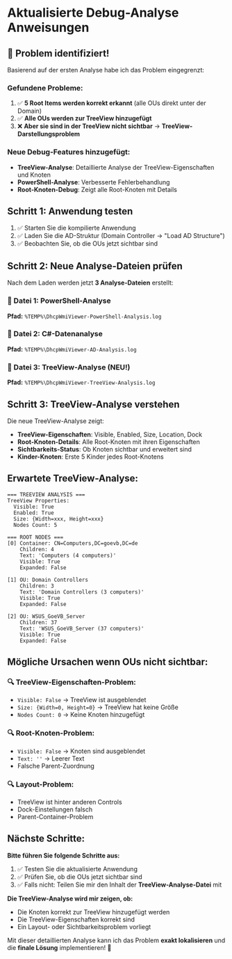 # Aktualisierte Debug-Analyse Anweisungen

## 🎯 Problem identifiziert!

Basierend auf der ersten Analyse habe ich das Problem eingegrenzt:

### **Gefundene Probleme:**
1. ✅ **5 Root Items werden korrekt erkannt** (alle OUs direkt unter der Domain)
2. ✅ **Alle OUs werden zur TreeView hinzugefügt**
3. ❌ **Aber sie sind in der TreeView nicht sichtbar** → **TreeView-Darstellungsproblem**

### **Neue Debug-Features hinzugefügt:**
- **TreeView-Analyse**: Detaillierte Analyse der TreeView-Eigenschaften und Knoten
- **PowerShell-Analyse**: Verbesserte Fehlerbehandlung
- **Root-Knoten-Debug**: Zeigt alle Root-Knoten mit Details

## Schritt 1: Anwendung testen

1. ✅ Starten Sie die kompilierte Anwendung
2. ✅ Laden Sie die AD-Struktur (Domain Controller → "Load AD Structure")
3. ✅ Beobachten Sie, ob die OUs jetzt sichtbar sind

## Schritt 2: Neue Analyse-Dateien prüfen

Nach dem Laden werden jetzt **3 Analyse-Dateien** erstellt:

### 📄 Datei 1: PowerShell-Analyse
**Pfad:** `%TEMP%\DhcpWmiViewer-PowerShell-Analysis.log`

### 📄 Datei 2: C#-Datenanalyse  
**Pfad:** `%TEMP%\DhcpWmiViewer-AD-Analysis.log`

### 📄 Datei 3: TreeView-Analyse (NEU!)
**Pfad:** `%TEMP%\DhcpWmiViewer-TreeView-Analysis.log`

## Schritt 3: TreeView-Analyse verstehen

Die neue TreeView-Analyse zeigt:
- **TreeView-Eigenschaften**: Visible, Enabled, Size, Location, Dock
- **Root-Knoten-Details**: Alle Root-Knoten mit ihren Eigenschaften
- **Sichtbarkeits-Status**: Ob Knoten sichtbar und erweitert sind
- **Kinder-Knoten**: Erste 5 Kinder jedes Root-Knotens

## Erwartete TreeView-Analyse:

```
=== TREEVIEW ANALYSIS ===
TreeView Properties:
  Visible: True
  Enabled: True
  Size: {Width=xxx, Height=xxx}
  Nodes Count: 5

=== ROOT NODES ===
[0] Container: CN=Computers,DC=goevb,DC=de
    Children: 4
    Text: 'Computers (4 computers)'
    Visible: True
    Expanded: False

[1] OU: Domain Controllers
    Children: 3
    Text: 'Domain Controllers (3 computers)'
    Visible: True
    Expanded: False

[2] OU: WSUS_GoeVB_Server
    Children: 37
    Text: 'WSUS_GoeVB_Server (37 computers)'
    Visible: True
    Expanded: False
```

## Mögliche Ursachen wenn OUs nicht sichtbar:

### 🔍 TreeView-Eigenschaften-Problem:
- `Visible: False` → TreeView ist ausgeblendet
- `Size: {Width=0, Height=0}` → TreeView hat keine Größe
- `Nodes Count: 0` → Keine Knoten hinzugefügt

### 🔍 Root-Knoten-Problem:
- `Visible: False` → Knoten sind ausgeblendet
- `Text: ''` → Leerer Text
- Falsche Parent-Zuordnung

### 🔍 Layout-Problem:
- TreeView ist hinter anderen Controls
- Dock-Einstellungen falsch
- Parent-Container-Problem

## Nächste Schritte:

**Bitte führen Sie folgende Schritte aus:**

1. ✅ Testen Sie die aktualisierte Anwendung
2. ✅ Prüfen Sie, ob die OUs jetzt sichtbar sind
3. ✅ Falls nicht: Teilen Sie mir den Inhalt der **TreeView-Analyse-Datei** mit

**Die TreeView-Analyse wird mir zeigen, ob:**
- Die Knoten korrekt zur TreeView hinzugefügt werden
- Die TreeView-Eigenschaften korrekt sind
- Ein Layout- oder Sichtbarkeitsproblem vorliegt

Mit dieser detaillierten Analyse kann ich das Problem **exakt lokalisieren** und die **finale Lösung** implementieren! 🎯